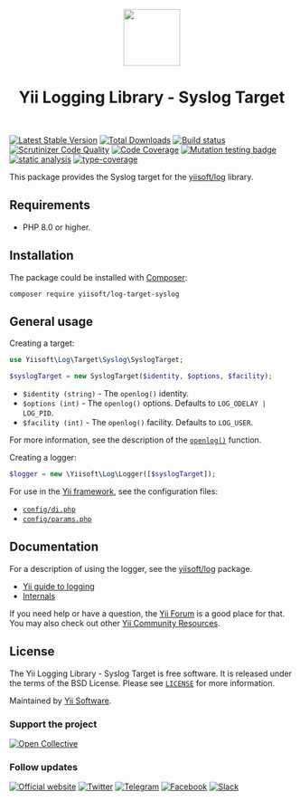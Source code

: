 <p align="center">
    <a href="https://github.com/yiisoft" target="_blank">
        <img src="https://avatars0.githubusercontent.com/u/993323" height="100px">
    </a>
    <h1 align="center">Yii Logging Library - Syslog Target</h1>
    <br>
</p>

[![Latest Stable Version](https://poser.pugx.org/yiisoft/log-target-syslog/v/stable.png)](https://packagist.org/packages/yiisoft/log-target-syslog)
[![Total Downloads](https://poser.pugx.org/yiisoft/log-target-syslog/downloads.png)](https://packagist.org/packages/yiisoft/log-target-syslog)
[![Build status](https://github.com/yiisoft/log-target-syslog/workflows/build/badge.svg)](https://github.com/yiisoft/log-target-syslog/actions?query=workflow%3Abuild)
[![Scrutinizer Code Quality](https://scrutinizer-ci.com/g/yiisoft/log-target-syslog/badges/quality-score.png?b=master)](https://scrutinizer-ci.com/g/yiisoft/log-target-syslog/?branch=master)
[![Code Coverage](https://scrutinizer-ci.com/g/yiisoft/log-target-syslog/badges/coverage.png?b=master)](https://scrutinizer-ci.com/g/yiisoft/log-target-syslog/?branch=master)
[![Mutation testing badge](https://img.shields.io/endpoint?style=flat&url=https%3A%2F%2Fbadge-api.stryker-mutator.io%2Fgithub.com%2Fyiisoft%2Flog-target-syslog%2Fmaster)](https://dashboard.stryker-mutator.io/reports/github.com/yiisoft/log-target-syslog/master)
[![static analysis](https://github.com/yiisoft/log-target-syslog/workflows/static%20analysis/badge.svg)](https://github.com/yiisoft/log-target-syslog/actions?query=workflow%3A%22static+analysis%22)
[![type-coverage](https://shepherd.dev/github/yiisoft/log-target-syslog/coverage.svg)](https://shepherd.dev/github/yiisoft/log-target-syslog)

This package provides the Syslog target for the [yiisoft/log](https://github.com/yiisoft/log) library.

## Requirements

- PHP 8.0 or higher.

## Installation

The package could be installed with [Composer](https://getcomposer.org):

```shell
composer require yiisoft/log-target-syslog
```

## General usage

Creating a target:

```php
use Yiisoft\Log\Target\Syslog\SyslogTarget;

$syslogTarget = new SyslogTarget($identity, $options, $facility);
```

- `$identity (string)` - The `openlog()` identity.
- `$options (int)` - The `openlog()` options. Defaults to `LOG_ODELAY | LOG_PID`.
- `$facility (int)` - The `openlog()` facility. Defaults to `LOG_USER`.

For more information, see the description of the [`openlog()`](https://www.php.net/openlog) function.

Creating a logger:

```php
$logger = new \Yiisoft\Log\Logger([$syslogTarget]);
```
For use in the [Yii framework](https://www.yiiframework.com/), see the configuration files:
  - [`config/di.php`](https://github.com/yiisoft/log-target-syslog/blob/master/config/di.php)
  - [`config/params.php`](https://github.com/yiisoft/log-target-syslog/blob/master/config/params.php)
 
## Documentation

For a description of using the logger, see the [yiisoft/log](https://github.com/yiisoft/log) package.

- [Yii guide to logging](https://github.com/yiisoft/docs/blob/master/guide/en/runtime/logging.md)
- [Internals](docs/internals.md)

If you need help or have a question, the [Yii Forum](https://forum.yiiframework.com/c/yii-3-0/63) is a good place
for that. You may also check out other [Yii Community Resources](https://www.yiiframework.com/community).

## License

The Yii Logging Library - Syslog Target is free software. It is released under the terms of the BSD License.
Please see [`LICENSE`](./LICENSE.md) for more information.

Maintained by [Yii Software](https://www.yiiframework.com/).

### Support the project

[![Open Collective](https://img.shields.io/badge/Open%20Collective-sponsor-7eadf1?logo=open%20collective&logoColor=7eadf1&labelColor=555555)](https://opencollective.com/yiisoft)

### Follow updates

[![Official website](https://img.shields.io/badge/Powered_by-Yii_Framework-green.svg?style=flat)](https://www.yiiframework.com/)
[![Twitter](https://img.shields.io/badge/twitter-follow-1DA1F2?logo=twitter&logoColor=1DA1F2&labelColor=555555?style=flat)](https://twitter.com/yiiframework)
[![Telegram](https://img.shields.io/badge/telegram-join-1DA1F2?style=flat&logo=telegram)](https://t.me/yii3en)
[![Facebook](https://img.shields.io/badge/facebook-join-1DA1F2?style=flat&logo=facebook&logoColor=ffffff)](https://www.facebook.com/groups/yiitalk)
[![Slack](https://img.shields.io/badge/slack-join-1DA1F2?style=flat&logo=slack)](https://yiiframework.com/go/slack)
